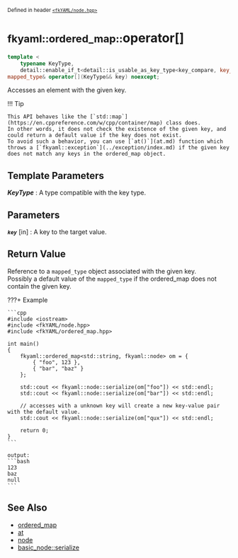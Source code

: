 <small>Defined in header [`<fkYAML/node.hpp>`](https://github.com/fktn-k/fkYAML/blob/develop/include/fkYAML/ordered_map.hpp)</small>

# <small>fkyaml::ordered_map::</small>operator[]

```cpp
template <
    typename KeyType,
    detail::enable_if_t<detail::is_usable_as_key_type<key_compare, key_type, KeyType>::value, int> = 0>
mapped_type& operator[](KeyType&& key) noexcept;
```

Accesses an element with the given key.  

!!! Tip

    This API behaves like the [`std::map`](https://en.cppreference.com/w/cpp/container/map) class does.  
    In other words, it does not check the existence of the given key, and could return a default value if the key does not exist.  
    To avoid such a behavior, you can use [`at()`](at.md) function which throws a [`fkyaml::exception`](../exception/index.md) if the given key does not match any keys in the ordered_map object.

## **Template Parameters**

***KeyType***
:   A type compatible with the key type.

## **Parameters**

***`key`*** [in]
:   A key to the target value.

## **Return Value**

Reference to a `mapped_type` object associated with the given key.  
Possibly a default value of the `mapped_type` if the ordered_map does not contain the given key.  

???+ Example

    ```cpp
    #include <iostream>
    #include <fkYAML/node.hpp>
    #include <fkYAML/ordered_map.hpp>

    int main()
    {
        fkyaml::ordered_map<std::string, fkyaml::node> om = {
            { "foo", 123 },
            { "bar", "baz" }
        };

        std::cout << fkyaml::node::serialize(om["foo"]) << std::endl;
        std::cout << fkyaml::node::serialize(om["bar"]) << std::endl;

        // accesses with a unknown key will create a new key-value pair with the default value.
        std::cout << fkyaml::node::serialize(om["qux"]) << std::endl;

        return 0;
    }
    ```

    output:
    ```bash
    123
    baz
    null
    ```

## **See Also**

* [ordered_map](index.md)
* [at](at.md)
* [node](../basic_node/node.md)
* [basic_node::serialize](../basic_node/serialize.md)
